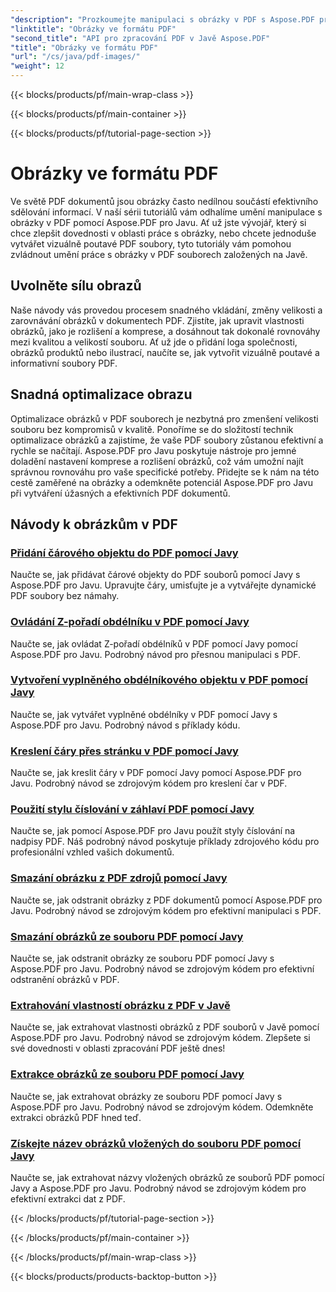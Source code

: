 ```yaml
---
"description": "Prozkoumejte manipulaci s obrázky v PDF s Aspose.PDF pro Javu. Naučte se bez námahy vkládat, upravovat a optimalizovat obrázky v PDF."
"linktitle": "Obrázky ve formátu PDF"
"second_title": "API pro zpracování PDF v Javě Aspose.PDF"
"title": "Obrázky ve formátu PDF"
"url": "/cs/java/pdf-images/"
"weight": 12
---
```


{{< blocks/products/pf/main-wrap-class >}}

{{< blocks/products/pf/main-container >}}

{{< blocks/products/pf/tutorial-page-section >}}

# Obrázky ve formátu PDF


Ve světě PDF dokumentů jsou obrázky často nedílnou součástí efektivního sdělování informací. V naší sérii tutoriálů vám odhalíme umění manipulace s obrázky v PDF pomocí Aspose.PDF pro Javu. Ať už jste vývojář, který si chce zlepšit dovednosti v oblasti práce s obrázky, nebo chcete jednoduše vytvářet vizuálně poutavé PDF soubory, tyto tutoriály vám pomohou zvládnout umění práce s obrázky v PDF souborech založených na Javě.

## Uvolněte sílu obrazů

Naše návody vás provedou procesem snadného vkládání, změny velikosti a zarovnávání obrázků v dokumentech PDF. Zjistíte, jak upravit vlastnosti obrázků, jako je rozlišení a komprese, a dosáhnout tak dokonalé rovnováhy mezi kvalitou a velikostí souboru. Ať už jde o přidání loga společnosti, obrázků produktů nebo ilustrací, naučíte se, jak vytvořit vizuálně poutavé a informativní soubory PDF.

## Snadná optimalizace obrazu

Optimalizace obrázků v PDF souborech je nezbytná pro zmenšení velikosti souboru bez kompromisů v kvalitě. Ponoříme se do složitostí technik optimalizace obrázků a zajistíme, že vaše PDF soubory zůstanou efektivní a rychle se načítají. Aspose.PDF pro Javu poskytuje nástroje pro jemné doladění nastavení komprese a rozlišení obrázků, což vám umožní najít správnou rovnováhu pro vaše specifické potřeby. Přidejte se k nám na této cestě zaměřené na obrázky a odemkněte potenciál Aspose.PDF pro Javu při vytváření úžasných a efektivních PDF dokumentů.

## Návody k obrázkům v PDF
### [Přidání čárového objektu do PDF pomocí Javy](./add-line-object-to-pdf-using-java/)
Naučte se, jak přidávat čárové objekty do PDF souborů pomocí Javy s Aspose.PDF pro Javu. Upravujte čáry, umisťujte je a vytvářejte dynamické PDF soubory bez námahy.
### [Ovládání Z-pořadí obdélníku v PDF pomocí Javy](./controlling-z-order-of-rectangle-in-pdf-with-java/)
Naučte se, jak ovládat Z-pořadí obdélníků v PDF pomocí Javy pomocí Aspose.PDF pro Javu. Podrobný návod pro přesnou manipulaci s PDF.
### [Vytvoření vyplněného obdélníkového objektu v PDF pomocí Javy](./create-filled-rectangle-object-in-pdf-using-java/)
Naučte se, jak vytvářet vyplněné obdélníky v PDF pomocí Javy s Aspose.PDF pro Javu. Podrobný návod s příklady kódu.
### [Kreslení čáry přes stránku v PDF pomocí Javy](./drawing-line-across-the-page-in-pdf-with-java/)
Naučte se, jak kreslit čáry v PDF pomocí Javy pomocí Aspose.PDF pro Javu. Podrobný návod se zdrojovým kódem pro kreslení čar v PDF.
### [Použití stylu číslování v záhlaví PDF pomocí Javy](./apply-numbering-style-in-heading-of-pdf-using-java/)
Naučte se, jak pomocí Aspose.PDF pro Javu použít styly číslování na nadpisy PDF. Náš podrobný návod poskytuje příklady zdrojového kódu pro profesionální vzhled vašich dokumentů.
### [Smazání obrázku z PDF zdrojů pomocí Javy](./delete-image-from-pdf-resources-using-java/)
Naučte se, jak odstranit obrázky z PDF dokumentů pomocí Aspose.PDF pro Javu. Podrobný návod se zdrojovým kódem pro efektivní manipulaci s PDF.
### [Smazání obrázků ze souboru PDF pomocí Javy](./delete-images-from-pdf-file-using-java/)
Naučte se, jak odstranit obrázky ze souboru PDF pomocí Javy s Aspose.PDF pro Javu. Podrobný návod se zdrojovým kódem pro efektivní odstranění obrázků v PDF.
### [Extrahování vlastností obrázku z PDF v Javě](./extract-image-properties-from-pdf-in-java/)
Naučte se, jak extrahovat vlastnosti obrázků z PDF souborů v Javě pomocí Aspose.PDF pro Javu. Podrobný návod se zdrojovým kódem. Zlepšete si své dovednosti v oblasti zpracování PDF ještě dnes!
### [Extrakce obrázků ze souboru PDF pomocí Javy](./extract-images-from-pdf-file-using-java/)
Naučte se, jak extrahovat obrázky ze souboru PDF pomocí Javy s Aspose.PDF pro Javu. Podrobný návod se zdrojovým kódem. Odemkněte extrakci obrázků PDF hned teď.
### [Získejte název obrázků vložených do souboru PDF pomocí Javy](./get-name-of-images-embedded-in-pdf-file-using-java/)
Naučte se, jak extrahovat názvy vložených obrázků ze souborů PDF pomocí Javy a Aspose.PDF pro Javu. Podrobný návod se zdrojovým kódem pro efektivní extrakci dat z PDF.

{{< /blocks/products/pf/tutorial-page-section >}}

{{< /blocks/products/pf/main-container >}}

{{< /blocks/products/pf/main-wrap-class >}}

{{< blocks/products/products-backtop-button >}}